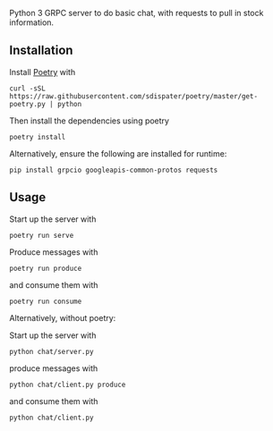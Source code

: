 Python 3 GRPC server to do basic chat, with requests to pull in stock information.

## Installation

Install [Poetry](https://github.com/sdispater/poetry) with

```
curl -sSL https://raw.githubusercontent.com/sdispater/poetry/master/get-poetry.py | python
```

Then install the dependencies using poetry

```
poetry install
```

Alternatively, ensure the following are installed for runtime:

```
pip install grpcio googleapis-common-protos requests
```

## Usage

Start up the server with

```
poetry run serve
```

Produce messages with 

```
poetry run produce
```

and consume them with

```
poetry run consume
```

Alternatively, without poetry:

Start up the server with

```
python chat/server.py
```

produce messages with

```
python chat/client.py produce
```

and consume them with

```
python chat/client.py
```
